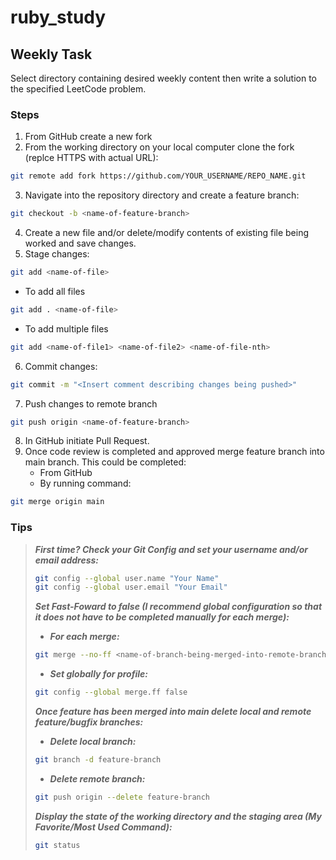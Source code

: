 # ruby_study

## Weekly Task

Select directory containing desired weekly content then write a solution to the specified LeetCode problem.

### Steps

1. From GitHub create a new fork 
2. From the working directory on your local computer clone the fork (replce HTTPS with actual URL):
```Bash
git remote add fork https://github.com/YOUR_USERNAME/REPO_NAME.git
```
3. Navigate into the repository directory and create a feature branch:
```Bash
git checkout -b <name-of-feature-branch>
```
4. Create a new file and/or delete/modify contents of existing file being worked and save changes.
5. Stage changes:
```Bash
git add <name-of-file>
```
   - To add all files
```Bash
git add . <name-of-file>
```
   - To add multiple files
```Bash
git add <name-of-file1> <name-of-file2> <name-of-file-nth>
```
6. Commit changes:
```Bash
git commit -m "<Insert comment describing changes being pushed>"
```
7. Push changes to remote branch
```Bash
git push origin <name-of-feature-branch>
```
8. In GitHub initiate Pull Request.
9. Once code review is completed and approved merge feature branch into main branch. This could be completed:
   - From GitHub
   - By running command:
```Bash
git merge origin main
```

### Tips

> **_First time? Check your Git Config and set your username and/or email address:_**
> ```Bash
> git config --global user.name "Your Name"
> git config --global user.email "Your Email"
> ```
>
> **_Set Fast-Foward to false (I recommend global configuration so that it does not have to be completed manually for each merge):_**
> - **_For each merge:_**
> ```Bash
> git merge --no-ff <name-of-branch-being-merged-into-remote-branch>
> ```
> - **_Set globally for profile:_**
> ```Bash
> git config --global merge.ff false
> ```
>
> **_Once feature has been merged into main delete local and remote feature/bugfix branches:_**
> - **_Delete local branch:_**
> ```Bash
> git branch -d feature-branch
> ```
> - **_Delete remote branch:_**
> ```Bash
> git push origin --delete feature-branch
> ```
> **_Display the state of the working directory and the staging area (My Favorite/Most Used Command):_**
> ```Bash
> git status
> ```